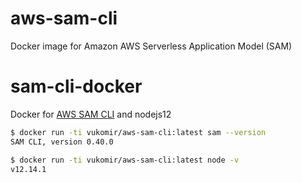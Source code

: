 # aws-sam-cli
Docker image for Amazon AWS Serverless Application Model (SAM) 

# sam-cli-docker
Docker for [AWS SAM CLI](https://github.com/vukomir/aws-sam-cli) and nodejs12

```bash
$ docker run -ti vukomir/aws-sam-cli:latest sam --version                          
SAM CLI, version 0.40.0
```
```bash
$ docker run -ti vukomir/aws-sam-cli:latest node -v
v12.14.1
```
